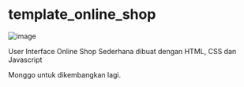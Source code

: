 # template_online_shop

![image](https://repository-images.githubusercontent.com/442618499/d7fc227c-209f-4a23-9bbd-712a34200eed)

User Interface Online Shop Sederhana
dibuat dengan HTML, CSS dan Javascript

Monggo untuk dikembangkan lagi.
